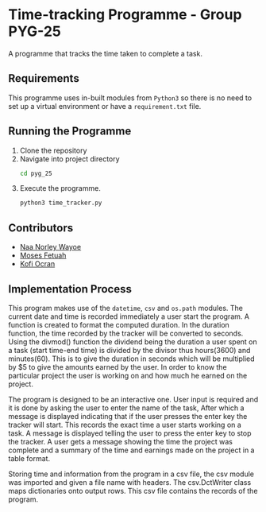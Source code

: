 # Time-tracking Programme - Group PYG-25
A programme that tracks the time taken to complete a task.

## Requirements
This programme uses in-built modules from `Python3` so there is no need to set up
a virtual environment or have a `requirement.txt` file.

## Running the Programme
1. Clone the repository
2. Navigate into project directory
   ```bash
   cd pyg_25
   ```
3. Execute the programme.
   ```bash
   python3 time_tracker.py
   ```

## Contributors
- [Naa Norley Wayoe](https://github.com/naa-norley)
- [Moses Fetuah](https://github.com/Moses-bit97)
- [Kofi Ocran](https://github.com/mupati)


## Implementation Process
This program makes use of the `datetime`, `csv` and `os.path` modules.
The current date and time is recorded immediately a user start the program. 
A function is created to format the computed duration.
In the duration function, the time recorded by the tracker will be converted to seconds.
Using the divmod() function the dividend being the duration a user spent on a task (start time-end time)
is divided by the divisor thus hours(3600) and minutes(60).
This is to give the duration in seconds which will be multiplied by $5 to give the amounts earned by the user.
In order to know the particular project the user is working on and how much he earned on the project.

 
The program is designed to be an interactive one. User input is required and it is done by asking the user to enter the name of the task,
After which a message is displayed indicating that if the user presses the enter key the tracker will start.
This records the exact time a user starts working on a task.
A message is displayed telling the user to press the enter key to stop the tracker.
A user gets a message showing the time the project was complete and a
summary of the time and earnings made on the project in a table format.

 
Storing time and information from the program in a csv file, the csv module was imported and given a file name with headers. 
The csv.DctWriter class maps dictionaries onto output rows. This csv file contains the records of the program.